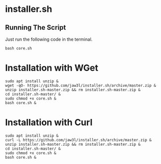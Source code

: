 # installer.sh

## Running The Script

Just run the following code in the terminal.

```shell
bash core.sh
```

# Installation with WGet

```shell
sudo apt install unzip &
wget -qO- https://github.com/jaw3l/installer.sh/archive/master.zip &
unzip installer.sh-master.zip && rm installer.sh-master.zip &
cd installer.sh-master/ &
sudo chmod +x core.sh &
bash core.sh &
```

# Installation with Curl

```shell
sudo apt install unzip &
curl -L https://github.com/jaw3l/installer.sh/archive/master.zip &
unzip installer.sh-master.zip && rm installer.sh-master.zip &
cd installer.sh-master/ &
sudo chmod +x core.sh &
bash core.sh &
```
